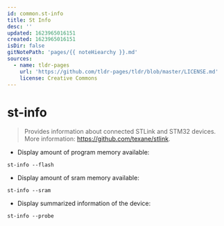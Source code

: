 ```yaml
---
id: common.st-info
title: St Info
desc: ''
updated: 1623965016151
created: 1623965016151
isDir: false
gitNotePath: 'pages/{{ noteHiearchy }}.md'
sources:
  - name: tldr-pages
    url: 'https://github.com/tldr-pages/tldr/blob/master/LICENSE.md'
    license: Creative Commons
---
```

# st-info

> Provides information about connected STLink and STM32 devices.
> More information: <https://github.com/texane/stlink>.

- Display amount of program memory available:

`st-info --flash`

- Display amount of sram memory available:

`st-info --sram`

- Display summarized information of the device:

`st-info --probe`

